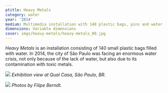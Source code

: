 ```yaml
---
ptitle: Heavy Metals
category: water
year: '2014'
medium: Multimedia installation with 140 plastic bags, pins and water
dimensions: Variable dimensions
cover: imgs/heavy-metals/heavy-metals_00.jpg
---
```

_Heavy Metals_ is an installation consisting of 140 small plastic bags filled with water. In 2014, the city of São Paulo was facing an enormous water crisis, not only because of the lack of water, but also due to its contamination with toxic metals.

![]({{site.baseurl}}/imgs/heavy-metals/heavy-metals_01.jpg)
_Exhibition view at Qual Casa, São Paulo, BR._

![]({{site.baseurl}}/imgs/heavy-metals/heavy-metals_02.jpg)
_Photos by Filipe Berndt._
